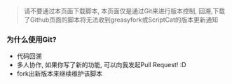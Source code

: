 > 请不要通过本页面下载脚本, 本页面仅是通过Git来进行版本控制, 回溯,下载了Github页面的脚本将无法收到greasyfork或ScriptCat的版本更新通知 

### 为什么使用Git?

+ 代码回溯
+ 多人协作, 如果你写了新的功能, 可以向我发起Pull Request! :D
+ fork出新版本来继续维护该脚本

